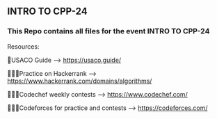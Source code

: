 ## INTRO TO CPP-24

### This Repo contains all files for the event INTRO TO CPP-24

Resources:

🚀USACO Guide --> https://usaco.guide/

🧑🏻‍💻Practice on Hackerrank --> https://www.hackerrank.com/domains/algorithms/

🧑🏻‍💻Codechef weekly contests --> https://www.codechef.com/

🧑🏻‍💻Codeforces for practice and contests --> https://codeforces.com/

